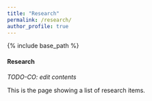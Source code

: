 ```yaml
---
title: "Research"
permalink: /research/
author_profile: true
---
```


{% include base_path %}

#### Research
*TODO-CO: edit contents*

This is the page showing a list of research items.
